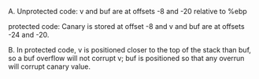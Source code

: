 A.
Unprotected code:
v and buf are at offsets -8 and -20 relative to %ebp

protected code:
Canary is stored at offset -8 and v and buf are at offsets -24 and -20.

B.
In protected code, v is positioned closer to the top of the stack than buf, so
a buf overflow will not corrupt v; buf is positioned so that any overrun will corrupt
canary value.
